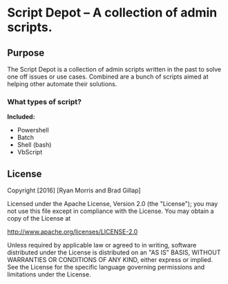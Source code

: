 # Script Depot – A collection of admin scripts.

## Purpose

The Script Depot is a collection of admin scripts written in the past to solve one off issues or use cases. Combined are a bunch of scripts aimed at helping other automate their solutions.

### What types of script?

**Included:**
* Powershell
* Batch
* Shell (bash)
* VbScript

## License
Copyright [2016] [Ryan Morris and Brad Gillap]

Licensed under the Apache License, Version 2.0 (the "License");
 you may not use this file except in compliance with the License.
You may obtain a copy of the License at

 http://www.apache.org/licenses/LICENSE-2.0

 Unless required by applicable law or agreed to in writing, software
 distributed under the License is distributed on an "AS IS" BASIS,
WITHOUT WARRANTIES OR CONDITIONS OF ANY KIND, either express or implied.
See the License for the specific language governing permissions and
 limitations under the License.
